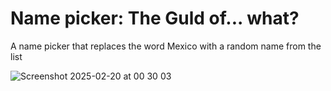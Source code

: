 # Name picker: The Guld of... what?

A name picker that replaces the word Mexico with a random name from the list

![Screenshot 2025-02-20 at 00 30 03](https://github.com/user-attachments/assets/e0aefbe5-4c76-4bfc-8fcf-6eea14571fcc)
